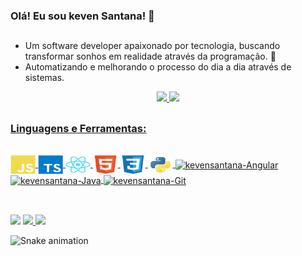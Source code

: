 ### Olá! Eu sou keven Santana! 👋

##

  - Um software developer apaixonado por tecnologia, buscando transformar sonhos em realidade através da programação. 👋
  - Automatizando e melhorando o processo do dia a dia através de sistemas.

<div align="center">
  <a href="https://github.com/kevensantana">
  <img height="180em" src="https://github-readme-stats.vercel.app/api?username=kevensantana&show_icons=true&theme=dracula&include_all_commits=true&count_private=true"/>
  <img height="180em" src="https://github-readme-stats.vercel.app/api/top-langs/?username=rafaballerini&layout=compact&langs_count=7&theme=dracula"/>
</div>

##
  
### Linguagens e Ferramentas:
<div style="display: inline_block"><br>
  <img align="center" alt="kevensantana-Js" height="30" width="40" src="https://raw.githubusercontent.com/devicons/devicon/master/icons/javascript/javascript-plain.svg">
  <img align="center" alt="kevensantana-Ts" height="30" width="40" src="https://raw.githubusercontent.com/devicons/devicon/master/icons/typescript/typescript-plain.svg">
  <img align="center" alt="kevensantana-React" height="30" width="40" src="https://raw.githubusercontent.com/devicons/devicon/master/icons/react/react-original.svg">
  <img align="center" alt="kevensantana-HTML" height="30" width="40" src="https://raw.githubusercontent.com/devicons/devicon/master/icons/html5/html5-original.svg">
  <img align="center" alt="kevensantana-CSS" height="30" width="40" src="https://raw.githubusercontent.com/devicons/devicon/master/icons/css3/css3-original.svg">
  <img align="center" alt="kevensantana-Python" height="30" width="40" src="https://raw.githubusercontent.com/devicons/devicon/master/icons/python/python-original.svg">
  <img align="center" alt="kevensantana-Angular" height="30" width="40" src="https://cdn.jsdelivr.net/gh/devicons/devicon/icons/angularjs/angularjs-original.svg">
  <img align="center" alt="kevensantana-Java" height="30" width="40" src="https://cdn.jsdelivr.net/gh/devicons/devicon/icons/java/java-original-wordmark.svg">
  <img align="center" alt="kevensantana-Git" height="30" width="40" src="https://cdn.jsdelivr.net/gh/devicons/devicon/icons/git/git-original.svg">
</div>
  
##
<br>
<div>
  <a href="#" target="_blank">
  <img src="https://img.shields.io/badge/Discord-7289DA?style=for-the-badge&logo=discord&logoColor=white" target="_blank"></a> 
  
  <a target="_blank" href="mailto:kevensantana40@gmail.com" alt="Gmail">
  <img src="https://img.shields.io/badge/Gmail-D14836?style=for-the-badge&logo=gmail&logoColor=white"</a>
    
  <a href="https://www.linkedin.com/in/keven-santana-2aaa50165/" target="_blank">
  <img src="https://img.shields.io/badge/-LinkedIn-%230077B5?style=for-the-badge&logo=linkedin&logoColor=white" target="_blank"></a> 

  ![Snake animation](https://github.com/kevensantana/kevensantana/blob/output/github-contribution-grid-snake.svg)
    
</div>
